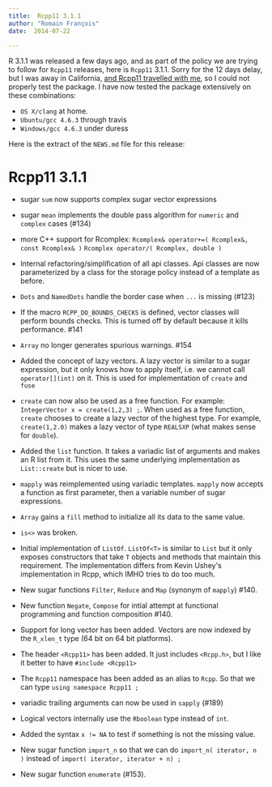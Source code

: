 ```yaml
---
title:  Rcpp11 3.1.1
author: "Romain François"
date:  2014-07-22

---
```


<div class="post-content">
<p>R 3.1.1 was released a few days ago, and as part of the policy we are trying to follow for <code>Rcpp11</code> releases, here is <code>Rcpp11</code> 3.1.1. Sorry for the 12 days delay, but I was away in California, <a href="http://blog.r-enthusiasts.com/2014/07/22/rcpp11-t-shirt-sightseeing/">and Rcpp11 travelled with me</a>, so I could not properly test the package. I have now tested the package extensively on these combinations: </p>

<ul>
<li>
<code>OS X/clang</code> at home. </li>
<li>
<code>Ubuntu/gcc 4.6.3</code> through travis</li>
<li>
<code>Windows/gcc 4.6.3</code> under duress</li>
</ul>
<p>Here is the extract of the <code>NEWS.md</code> file for this release: </p>

<h1 id="rcpp11311">Rcpp11 3.1.1</h1>

<ul>
<li><p>sugar <code>sum</code> now supports complex sugar vector expressions</p></li>
<li><p>sugar <code>mean</code> implements the double pass algorithm for <code>numeric</code>
and <code>complex</code> cases (#134)</p></li>
<li><p>more C++ support for Rcomplex: 
 <code>Rcomplex&amp; operator+=( Rcomplex&amp;, const Rcomplex&amp; )</code>
 <code>Rcomplex operator/( Rcomplex, double )</code></p></li>
<li><p>Internal refactoring/simplification of all api classes. Api classes are now 
parameterized by a class for the storage policy instead of a template 
as before. </p></li>
<li><p><code>Dots</code> and <code>NamedDots</code> handle the border case when <code>...</code> is missing (#123)</p></li>
<li><p>If the macro <code>RCPP_DO_BOUNDS_CHECKS</code> is defined, vector classes will perform
bounds checks. This is turned off by default because it kills performance. #141</p></li>
<li><p><code>Array</code> no longer generates spurious warnings. #154</p></li>
<li><p>Added the concept of lazy vectors. A lazy vector is similar to a sugar 
expression, but it only knows how to apply itself, i.e. we cannot 
call <code>operator[](int)</code> on it. This is used for implementation of 
<code>create</code> and <code>fuse</code></p></li>
<li><p><code>create</code> can now also be used as a free function. For example: 
<code>IntegerVector x = create(1,2,3) ;</code>. When used as a free function, <code>create</code> 
chooses to create a lazy vector of the highest type. For example, 
<code>create(1,2.0)</code> makes a lazy vector of type <code>REALSXP</code> (what makes sense for 
<code>double</code>). </p></li>
<li><p>Added the <code>list</code> function. It takes a variadic list of arguments and makes an
R list from it. This uses the same underlying implementation as <code>List::create</code>
but is nicer to use. </p></li>
<li><p><code>mapply</code> was reimplemented using variadic templates. <code>mapply</code> now accepts a 
function as first parameter, then a variable number of sugar expressions. </p></li>
<li><p><code>Array</code> gains a <code>fill</code> method to initialize all its data to the same value.    </p></li>
<li><p><code>is&lt;&gt;</code> was broken. </p></li>
<li><p>Initial implementation of <code>ListOf</code>. <code>ListOf&lt;T&gt;</code> is similar to <code>List</code> but 
it only exposes constructors that take <code>T</code> objects and methods that maintain 
this requirement. The implementation differs from Kevin Ushey's implementation 
in Rcpp, which IMHO tries to do too much. </p></li>
<li><p>New sugar functions <code>Filter</code>, <code>Reduce</code> and <code>Map</code> (synonym of <code>mapply</code>) #140. </p></li>
<li><p>New function <code>Negate</code>, <code>Compose</code> for intial attempt at functional programming 
and function composition #140. </p></li>
<li><p>Support for long vector has been added. Vectors are now indexed by the <code>R_xlen_t</code>
type (64 bit on 64 bit platforms). </p></li>
<li><p>The header <code>&lt;Rcpp11&gt;</code> has been added. It just includes <code>&lt;Rcpp.h&gt;</code>, but I like it 
better to have <code>#include &lt;Rcpp11&gt;</code></p></li>
<li><p>The <code>Rcpp11</code> namespace has been added as an alias to <code>Rcpp</code>. So that we can 
type <code>using namespace Rcpp11 ;</code></p></li>
<li><p>variadic trailing arguments can now be used in <code>sapply</code> (#189)</p></li>
<li><p>Logical vectors internally use the <code>Rboolean</code> type instead of <code>int</code>. </p></li>
<li><p>Added the syntax <code>x != NA</code> to test if something is not the missing value. </p></li>
<li><p>New sugar function <code>import_n</code> so that we can do <code>import_n( iterator, n )</code> 
instead of <code>import( iterator, iterator + n) ;</code></p></li>
<li><p>New sugar function <code>enumerate</code> (#153).    </p></li>
</ul>
</div>
